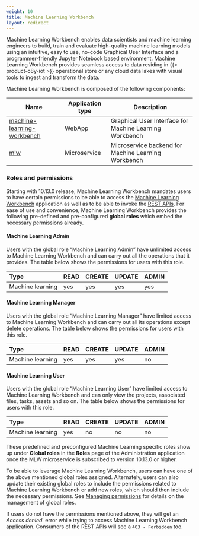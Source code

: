 ```yaml
---
weight: 10
title: Machine Learning Workbench
layout: redirect
---
```


Machine Learning Workbench enables data scientists and machine learning engineers to build, train and evaluate high-quality machine learning models using an intuitive, easy to use, no-code Graphical User Interface and a programmer-friendly Jupyter Notebook based environment. Machine Learning Workbench provides seamless access to data residing in {{< product-c8y-iot >}} operational store or any cloud data lakes with visual tools to ingest and transform the data.

Machine Learning Workbench is composed of the following components:

| Name  | Application type | Description |
| ----- | -----            | -----       |
| [machine-learning-workbench](/machine-learning/web-app-mlw/) | WebApp | Graphical User Interface for Machine Learning Workbench |
| [mlw](/machine-learning/api-reference-mlw/) | Microservice | Microservice backend for Machine Learning Workbench |


### Roles and permissions

Starting with 10.13.0 release, Machine Learning Workbench mandates users to have certain permissions to be able to access the [Machine Learning Workbench](/machine-learning/web-app-mlw/) application as well as to be able to invoke the [REST APIs](/machine-learning/api-reference-mlw/). For ease of use and convenience, Machine Learning Workbench provides the following pre-defined and pre-configured **global roles** which embed the necessary permissions already.

#### Machine Learning Admin

Users with the global role “Machine Learning Admin” have unlimited access to Machine Learning Workbench and can carry out all the operations that it provides.
The table below shows the permissions for users with this role.

|Type|READ|CREATE|UPDATE|ADMIN|
|:---|:---|:---|:---|:---|
|Machine learning |yes|yes|yes|yes|


#### Machine Learning Manager

Users with the global role “Machine Learning Manager” have limited access to Machine Learning Workbench and can carry out all its operations except delete operations.
The table below shows the permissions for users with this role.

|Type|READ|CREATE|UPDATE|ADMIN|
|:---|:---|:---|:---|:---|
|Machine learning |yes|yes|yes|no|


#### Machine Learning User

Users with the global role “Machine Learning User” have limited access to Machine Learning Workbench and can only view the projects, associated files, tasks, assets and so on.
The table below shows the permissions for users with this role.

|Type|READ|CREATE|UPDATE|ADMIN|
|:---|:---|:---|:---|:---|
|Machine learning |yes|no|no|no|

These predefined and preconfigured Machine Learning specific roles show up under **Global roles** in the **Roles** page of the Administration application once the MLW microservice is subscribed to version 10.13.0 or higher.

To be able to leverage Machine Learning Workbench, users can have one of the above mentioned global roles assigned. Alternately, users can also update their existing global roles to include the permissions related to Machine Learning Workbench or add new roles, which should then include the necessary permissions. See [Managing permissions](/users-guide/administration/#managing-permissions) for details on the management of global roles.

If users do not have the permissions mentioned above, they will get an *Access denied.* error while trying to access Machine Learning Workbench application. Consumers of the REST APIs will see a `403 - Forbidden` too.

